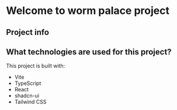 # Welcome to worm palace project

## Project info

## What technologies are used for this project?

This project is built with:

- Vite
- TypeScript
- React
- shadcn-ui
- Tailwind CSS
